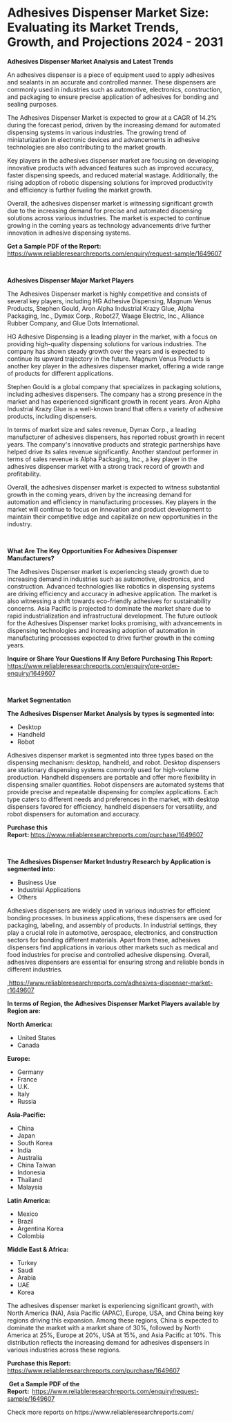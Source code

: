 <p><h1>Adhesives Dispenser Market Size: Evaluating its Market Trends, Growth, and Projections 2024 - 2031</h1></p><p><strong>Adhesives Dispenser Market Analysis and Latest Trends</strong></p>
<p><p>An adhesives dispenser is a piece of equipment used to apply adhesives and sealants in an accurate and controlled manner. These dispensers are commonly used in industries such as automotive, electronics, construction, and packaging to ensure precise application of adhesives for bonding and sealing purposes.</p><p>The Adhesives Dispenser Market is expected to grow at a CAGR of 14.2% during the forecast period, driven by the increasing demand for automated dispensing systems in various industries. The growing trend of miniaturization in electronic devices and advancements in adhesive technologies are also contributing to the market growth.</p><p>Key players in the adhesives dispenser market are focusing on developing innovative products with advanced features such as improved accuracy, faster dispensing speeds, and reduced material wastage. Additionally, the rising adoption of robotic dispensing solutions for improved productivity and efficiency is further fueling the market growth.</p><p>Overall, the adhesives dispenser market is witnessing significant growth due to the increasing demand for precise and automated dispensing solutions across various industries. The market is expected to continue growing in the coming years as technology advancements drive further innovation in adhesive dispensing systems.</p></p>
<p><strong>Get a Sample PDF of the Report:&nbsp;</strong> <a href="https://www.reliableresearchreports.com/enquiry/request-sample/1649607">https://www.reliableresearchreports.com/enquiry/request-sample/1649607</a></p>
<p>&nbsp;</p>
<p><strong>Adhesives Dispenser Major Market Players</strong></p>
<p><p>The Adhesives Dispenser market is highly competitive and consists of several key players, including HG Adhesive Dispensing, Magnum Venus Products, Stephen Gould, Aron Alpha Industrial Krazy Glue, Alpha Packaging, Inc., Dymax Corp., Robot27, Waage Electric, Inc., Alliance Rubber Company, and Glue Dots International.</p><p>HG Adhesive Dispensing is a leading player in the market, with a focus on providing high-quality dispensing solutions for various industries. The company has shown steady growth over the years and is expected to continue its upward trajectory in the future. Magnum Venus Products is another key player in the adhesives dispenser market, offering a wide range of products for different applications.</p><p>Stephen Gould is a global company that specializes in packaging solutions, including adhesives dispensers. The company has a strong presence in the market and has experienced significant growth in recent years. Aron Alpha Industrial Krazy Glue is a well-known brand that offers a variety of adhesive products, including dispensers.</p><p>In terms of market size and sales revenue, Dymax Corp., a leading manufacturer of adhesives dispensers, has reported robust growth in recent years. The company's innovative products and strategic partnerships have helped drive its sales revenue significantly. Another standout performer in terms of sales revenue is Alpha Packaging, Inc., a key player in the adhesives dispenser market with a strong track record of growth and profitability.</p><p>Overall, the adhesives dispenser market is expected to witness substantial growth in the coming years, driven by the increasing demand for automation and efficiency in manufacturing processes. Key players in the market will continue to focus on innovation and product development to maintain their competitive edge and capitalize on new opportunities in the industry.</p></p>
<p>&nbsp;</p>
<p><strong>What Are The Key Opportunities For Adhesives Dispenser Manufacturers?</strong></p>
<p><p>The Adhesives Dispenser market is experiencing steady growth due to increasing demand in industries such as automotive, electronics, and construction. Advanced technologies like robotics in dispensing systems are driving efficiency and accuracy in adhesive application. The market is also witnessing a shift towards eco-friendly adhesives for sustainability concerns. Asia Pacific is projected to dominate the market share due to rapid industrialization and infrastructural development. The future outlook for the Adhesives Dispenser market looks promising, with advancements in dispensing technologies and increasing adoption of automation in manufacturing processes expected to drive further growth in the coming years.</p></p>
<p><strong>Inquire or Share Your Questions If Any Before Purchasing This Report:</strong> <a href="https://www.reliableresearchreports.com/enquiry/pre-order-enquiry/1649607">https://www.reliableresearchreports.com/enquiry/pre-order-enquiry/1649607</a></p>
<p>&nbsp;</p>
<p><strong>Market Segmentation</strong></p>
<p><strong>The Adhesives Dispenser Market Analysis by types is segmented into:</strong></p>
<p><ul><li>Desktop</li><li>Handheld</li><li>Robot</li></ul></p>
<p><p>Adhesives dispenser market is segmented into three types based on the dispensing mechanism: desktop, handheld, and robot. Desktop dispensers are stationary dispensing systems commonly used for high-volume production. Handheld dispensers are portable and offer more flexibility in dispensing smaller quantities. Robot dispensers are automated systems that provide precise and repeatable dispensing for complex applications. Each type caters to different needs and preferences in the market, with desktop dispensers favored for efficiency, handheld dispensers for versatility, and robot dispensers for automation and accuracy.</p></p>
<p><strong>Purchase this Report:&nbsp;</strong><a href="https://www.reliableresearchreports.com/purchase/1649607">https://www.reliableresearchreports.com/purchase/1649607</a></p>
<p>&nbsp;</p>
<p><strong>The Adhesives Dispenser Market Industry Research by Application is segmented into:</strong></p>
<p><ul><li>Business Use</li><li>Industrial Applications</li><li>Others</li></ul></p>
<p><p>Adhesives dispensers are widely used in various industries for efficient bonding processes. In business applications, these dispensers are used for packaging, labeling, and assembly of products. In industrial settings, they play a crucial role in automotive, aerospace, electronics, and construction sectors for bonding different materials. Apart from these, adhesives dispensers find applications in various other markets such as medical and food industries for precise and controlled adhesive dispensing. Overall, adhesives dispensers are essential for ensuring strong and reliable bonds in different industries.</p></p>
<p><a href="https://www.reliableresearchreports.com/adhesives-dispenser-market-r1649607">&nbsp;https://www.reliableresearchreports.com/adhesives-dispenser-market-r1649607</a></p>
<p><strong>In terms of Region, the Adhesives Dispenser Market Players available by Region are:</strong></p>
<p>
    <p> <strong> North America: </strong>
        <ul>
            <li>United States</li>
            <li>Canada</li>
        </ul>
        </p> 
    <p> <strong> Europe: </strong>
        <ul>
            <li>Germany</li>
            <li>France</li>
            <li>U.K.</li>
            <li>Italy</li>
            <li>Russia</li>
        </ul>
        </p> 
    <p> <strong> Asia-Pacific: </strong>
        <ul>
            <li>China</li>
            <li>Japan</li>
            <li>South Korea</li>
            <li>India</li>
            <li>Australia</li>
            <li>China Taiwan</li>
            <li>Indonesia</li>
            <li>Thailand</li>
            <li>Malaysia</li>
        </ul>
        </p> 
    <p> <strong> Latin America: </strong>
        <ul>
            <li>Mexico</li>
            <li>Brazil</li>
            <li>Argentina Korea</li>
            <li>Colombia</li>
        </ul>
        </p> 
    <p> <strong> Middle East & Africa: </strong>
        <ul>
            <li>Turkey</li>
            <li>Saudi</li>
            <li>Arabia</li>
            <li>UAE</li>
            <li>Korea</li>
        </ul>
    </p>
    </p>
<p><p>The adhesives dispenser market is experiencing significant growth, with North America (NA), Asia Pacific (APAC), Europe, USA, and China being key regions driving this expansion. Among these regions, China is expected to dominate the market with a market share of 30%, followed by North America at 25%, Europe at 20%, USA at 15%, and Asia Pacific at 10%. This distribution reflects the increasing demand for adhesives dispensers in various industries across these regions.</p></p>
<p><strong>Purchase this Report: </strong><a href="https://www.reliableresearchreports.com/purchase/1649607">https://www.reliableresearchreports.com/purchase/1649607</a></p>
<p>&nbsp;<strong>Get a Sample PDF of the Report:&nbsp;&nbsp;</strong><a href="https://www.reliableresearchreports.com/enquiry/request-sample/1649607">https://www.reliableresearchreports.com/enquiry/request-sample/1649607</a></p>
<p><strong></strong></p>
<p>Check more reports on https://www.reliableresearchreports.com/</p>
